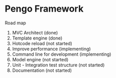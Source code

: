 # Pengo Framework

Road map

1. MVC Architect (done)
2. Template engine (done)
3. Hotcode reload (not started)
4. Improve performance (implementing)
5. Command line for development (implementing)
6. Model engine (not started)
7. Unit - Integration test structure (not started)
8. Documentation (not started)
